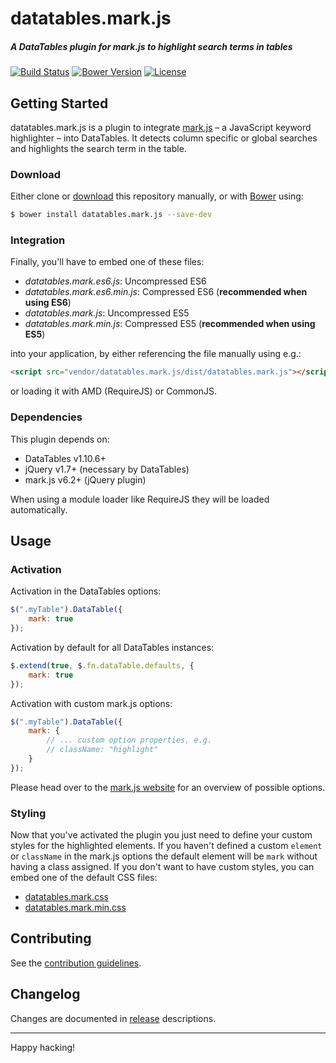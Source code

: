 # datatables.mark.js

##### A DataTables plugin for mark.js to highlight search terms in tables

[![Build Status][build-status-image]][build-status]
[![Bower Version][bower-version-image]][bower-version]
[![License][license-image]][license]

## Getting Started

datatables.mark.js is a plugin to integrate [mark.js][markjs-website] – a
JavaScript keyword highlighter – into DataTables. It detects column specific or
global searches and highlights the search term in the table.

### Download

Either clone or [download][zip-download] this repository manually, or with
[Bower][bower] using:

```bash
$ bower install datatables.mark.js --save-dev
```

### Integration

Finally, you'll have to embed one of these files:

- _datatables.mark.es6.js_: Uncompressed ES6
- _datatables.mark.es6.min.js_: Compressed ES6 (__recommended when using ES6__)
- _datatables.mark.js_: Uncompressed ES5
- _datatables.mark.min.js_: Compressed ES5 (__recommended when using ES5__)

into your application, by either referencing the file manually using e.g.:

```html
<script src="vendor/datatables.mark.js/dist/datatables.mark.js"></script>
```

or loading it with AMD (RequireJS) or CommonJS.

### Dependencies

This plugin depends on:

- DataTables v1.10.6+
- jQuery v1.7+ (necessary by DataTables)
- mark.js v6.2+ (jQuery plugin)

When using a module loader like RequireJS they will be loaded automatically.

## Usage

### Activation

Activation in the DataTables options:

```javascript
$(".myTable").DataTable({
    mark: true
});
```

Activation by default for all DataTables instances:

```javascript
$.extend(true, $.fn.dataTable.defaults, {
    mark: true
});
```

Activation with custom mark.js options:

```javascript
$(".myTable").DataTable({
    mark: {
        // ... custom option properties, e.g.
        // className: "highlight"
    }
});
```

Please head over to the [mark.js website][markjs-website-mark] for an overview
of possible options.

### Styling

Now that you've activated the plugin you just need to define your custom styles
for the highlighted elements. If you haven't defined a custom `element` or
`className` in the mark.js options the default element will be `mark` without
having a class assigned. If you don't want to have custom styles, you can embed
one of the default CSS files:

- [datatables.mark.css][datatables-mark-css]
- [datatables.mark.min.css][datatables-mark-min-css]

## Contributing

See the [contribution guidelines][contributing].

## Changelog
Changes are documented in [release][releases] descriptions.  

---

Happy hacking!

[build-status]: https://travis-ci.org/julmot/datatables.mark.js
[bower-version]: https://github.com/julmot/datatables.mark.js
[license]: https://raw.githubusercontent.com/julmot/datatables.mark.js/master/LICENSE

[build-status-image]: https://img.shields.io/travis/julmot/datatables.mark.js/master.svg?label=test
[bower-version-image]: https://img.shields.io/bower/v/datatables.mark.js.svg
[license-image]: https://img.shields.io/badge/license-MIT-blue.svg

[zip-download]: https://github.com/julmot/datatables.mark.js/archive/master.zip
[bower]: https://bower.io/
[markjs-website]: https://markjs.io/
[markjs-website-mark]: https://markjs.io/#mark
[datatables-mark-css]: https://github.com/julmot/datatables.mark.js/blob/master/dist/datatables.mark.css
[datatables-mark-min-css]: https://github.com/julmot/datatables.mark.js/blob/master/dist/datatables.mark.min.css
[contributing]: https://github.com/julmot/datatables.mark.js/blob/master/CONTRIBUTING.md
[releases]: https://github.com/julmot/datatables.mark.js/releases
